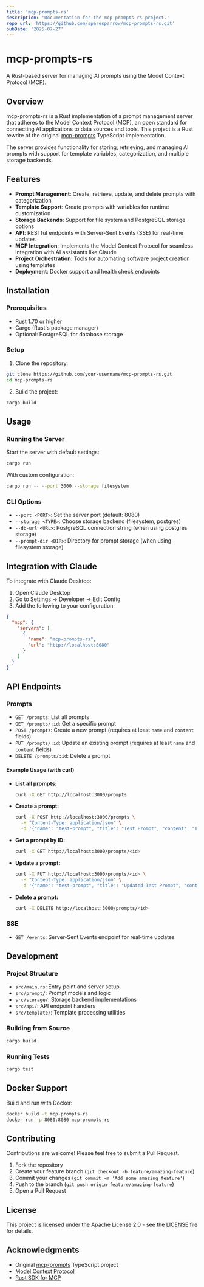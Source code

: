 ```yaml
---
title: 'mcp-prompts-rs'
description: 'Documentation for the mcp-prompts-rs project.'
repo_url: 'https://github.com/sparesparrow/mcp-prompts-rs.git'
pubDate: '2025-07-27'
---
```



# mcp-prompts-rs

A Rust-based server for managing AI prompts using the Model Context Protocol (MCP).

## Overview

mcp-prompts-rs is a Rust implementation of a prompt management server that adheres to the Model Context Protocol (MCP), an open standard for connecting AI applications to data sources and tools. This project is a Rust rewrite of the original [mcp-prompts](https://github.com/sparesparrow/mcp-prompts) TypeScript implementation.

The server provides functionality for storing, retrieving, and managing AI prompts with support for template variables, categorization, and multiple storage backends.

## Features

- **Prompt Management**: Create, retrieve, update, and delete prompts with categorization
- **Template Support**: Create prompts with variables for runtime customization
- **Storage Backends**: Support for file system and PostgreSQL storage options
- **API**: RESTful endpoints with Server-Sent Events (SSE) for real-time updates
- **MCP Integration**: Implements the Model Context Protocol for seamless integration with AI assistants like Claude
- **Project Orchestration**: Tools for automating software project creation using templates
- **Deployment**: Docker support and health check endpoints

## Installation

### Prerequisites

- Rust 1.70 or higher
- Cargo (Rust's package manager)
- Optional: PostgreSQL for database storage

### Setup

1. Clone the repository:

```bash
git clone https://github.com/your-username/mcp-prompts-rs.git
cd mcp-prompts-rs
```

2. Build the project:

```bash
cargo build
```

## Usage

### Running the Server

Start the server with default settings:

```bash
cargo run
```

With custom configuration:

```bash
cargo run -- --port 3000 --storage filesystem
```

### CLI Options

- `--port <PORT>`: Set the server port (default: 8080)
- `--storage <TYPE>`: Choose storage backend (filesystem, postgres)
- `--db-url <URL>`: PostgreSQL connection string (when using postgres storage)
- `--prompt-dir <DIR>`: Directory for prompt storage (when using filesystem storage)

## Integration with Claude

To integrate with Claude Desktop:

1. Open Claude Desktop
2. Go to Settings → Developer → Edit Config
3. Add the following to your configuration:

```json
{
  "mcp": {
    "servers": [
      {
        "name": "mcp-prompts-rs",
        "url": "http://localhost:8080"
      }
    ]
  }
}
```

## API Endpoints

### Prompts

- `GET /prompts`: List all prompts
- `GET /prompts/:id`: Get a specific prompt
- `POST /prompts`: Create a new prompt (requires at least `name` and `content` fields)
- `PUT /prompts/:id`: Update an existing prompt (requires at least `name` and `content` fields)
- `DELETE /prompts/:id`: Delete a prompt

#### Example Usage (with curl)

- **List all prompts:**
  ```bash
  curl -X GET http://localhost:3000/prompts
  ```
- **Create a prompt:**
  ```bash
  curl -X POST http://localhost:3000/prompts \
    -H "Content-Type: application/json" \
    -d '{"name": "test-prompt", "title": "Test Prompt", "content": "This is a test prompt."}'
  ```
- **Get a prompt by ID:**
  ```bash
  curl -X GET http://localhost:3000/prompts/<id>
  ```
- **Update a prompt:**
  ```bash
  curl -X PUT http://localhost:3000/prompts/<id> \
    -H "Content-Type: application/json" \
    -d '{"name": "test-prompt", "title": "Updated Test Prompt", "content": "This is an updated test prompt."}'
  ```
- **Delete a prompt:**
  ```bash
  curl -X DELETE http://localhost:3000/prompts/<id>
  ```

### SSE

- `GET /events`: Server-Sent Events endpoint for real-time updates

## Development

### Project Structure

- `src/main.rs`: Entry point and server setup
- `src/prompt/`: Prompt models and logic
- `src/storage/`: Storage backend implementations
- `src/api/`: API endpoint handlers
- `src/template/`: Template processing utilities

### Building from Source

```bash
cargo build
```

### Running Tests

```bash
cargo test
```

## Docker Support

Build and run with Docker:

```bash
docker build -t mcp-prompts-rs .
docker run -p 8080:8080 mcp-prompts-rs
```

## Contributing

Contributions are welcome! Please feel free to submit a Pull Request.

1. Fork the repository
2. Create your feature branch (`git checkout -b feature/amazing-feature`)
3. Commit your changes (`git commit -m 'Add some amazing feature'`)
4. Push to the branch (`git push origin feature/amazing-feature`)
5. Open a Pull Request

## License

This project is licensed under the Apache License 2.0 - see the [LICENSE](LICENSE) file for details.

## Acknowledgments

- Original [mcp-prompts](https://github.com/sparesparrow/mcp-prompts) TypeScript project
- [Model Context Protocol](https://github.com/modelcontextprotocol)
- [Rust SDK for MCP](https://github.com/modelcontextprotocol/rust-sdk)

